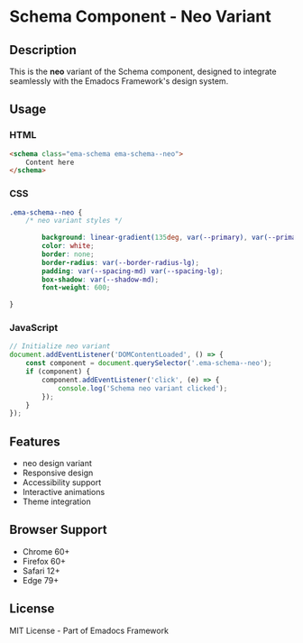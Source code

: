 # Schema Component - Neo Variant

## Description
This is the **neo** variant of the Schema component, designed to integrate seamlessly with the Emadocs Framework's design system.

## Usage

### HTML
```html
<schema class="ema-schema ema-schema--neo">
    Content here
</schema>
```

### CSS
```css
.ema-schema--neo {
    /* neo variant styles */
    
        background: linear-gradient(135deg, var(--primary), var(--primary-dark));
        color: white;
        border: none;
        border-radius: var(--border-radius-lg);
        padding: var(--spacing-md) var(--spacing-lg);
        box-shadow: var(--shadow-md);
        font-weight: 600;
    
}
```

### JavaScript
```javascript
// Initialize neo variant
document.addEventListener('DOMContentLoaded', () => {
    const component = document.querySelector('.ema-schema--neo');
    if (component) {
        component.addEventListener('click', (e) => {
            console.log('Schema neo variant clicked');
        });
    }
});
```

## Features
- neo design variant
- Responsive design
- Accessibility support
- Interactive animations
- Theme integration

## Browser Support
- Chrome 60+
- Firefox 60+
- Safari 12+
- Edge 79+

## License
MIT License - Part of Emadocs Framework
